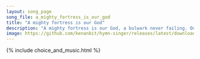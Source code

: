 ```yaml
---
layout: song_page
song_file: a_mighty_fortress_is_our_god
title: "A mighty fortress is our God"
description: "A mighty fortress is our God, a bulwark never failing. Our helper he amid the flood of mortal ills prevailing,  for still our ancient foe doth seek to... english theist 4part"
image: https://github.com/kenanbit/hymn-singer/releases/latest/download/a_mighty_fortress_is_our_god-trad.png
---
```


{% include choice_and_music.html %}